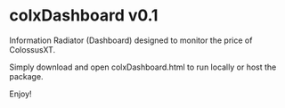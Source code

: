 # colxDashboard v0.1

Information Radiator (Dashboard) designed to monitor the price of ColossusXT.

Simply download and open colxDashboard.html to run locally or host the package.

Enjoy!

